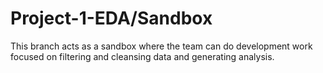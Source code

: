 # Project-1-EDA/Sandbox

This branch acts as a sandbox where the team can do development work focused on filtering and cleansing data and generating analysis.
